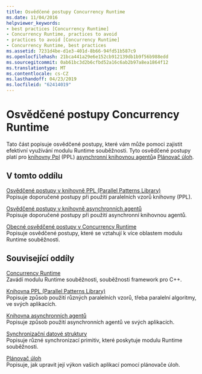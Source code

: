```yaml
---
title: Osvědčené postupy Concurrency Runtime
ms.date: 11/04/2016
helpviewer_keywords:
- best practices [Concurrency Runtime]
- Concurrency Runtime, practices to avoid
- practices to avoid [Concurrency Runtime]
- Concurrency Runtime, best practices
ms.assetid: 7231d4be-d1e3-401d-8b66-94fd51b587c9
ms.openlocfilehash: 21bca441a29e6e152cb912139db1b9f56b988edd
ms.sourcegitcommit: 0ab61bc3d2b6cfbd52a16c6ab2b97a8ea1864f12
ms.translationtype: MT
ms.contentlocale: cs-CZ
ms.lasthandoff: 04/23/2019
ms.locfileid: "62414019"
---
```

# <a name="concurrency-runtime-best-practices"></a>Osvědčené postupy Concurrency Runtime

Tato část popisuje osvědčené postupy, které vám může pomoci zajistit efektivní využívání modulu Runtime souběžnosti. Tyto osvědčené postupy platí pro [knihovny Ppl](../../parallel/concrt/parallel-patterns-library-ppl.md) (PPL) [asynchronní knihovnou agentů](../../parallel/concrt/asynchronous-agents-library.md)a [Plánovač úloh](../../parallel/concrt/task-scheduler-concurrency-runtime.md).

## <a name="in-this-section"></a>V tomto oddílu

[Osvědčené postupy v knihovně PPL (Parallel Patterns Library)](../../parallel/concrt/best-practices-in-the-parallel-patterns-library.md)<br/>
Popisuje doporučené postupy při použití paralelních vzorů knihovny (PPL).

[Osvědčené postupy v knihovně asynchronních agentů](../../parallel/concrt/best-practices-in-the-asynchronous-agents-library.md)<br/>
Popisuje doporučené postupy při použití asynchronní knihovnou agentů.

[Obecné osvědčené postupy v Concurrency Runtime](../../parallel/concrt/general-best-practices-in-the-concurrency-runtime.md)<br/>
Popisuje osvědčené postupy, které se vztahují k více oblastem modulu Runtime souběžnosti.

## <a name="related-sections"></a>Související oddíly

[Concurrency Runtime](../../parallel/concrt/concurrency-runtime.md)<br/>
Zavádí modulu Runtime souběžnosti, souběžnosti framework pro C++.

[Knihovna PPL (Parallel Patterns Library)](../../parallel/concrt/parallel-patterns-library-ppl.md)<br/>
Popisuje způsob použití různých paralelních vzorů, třeba paralelní algoritmy, ve svých aplikacích.

[Knihovna asynchronních agentů](../../parallel/concrt/asynchronous-agents-library.md)<br/>
Popisuje způsob použití asynchronních agentů ve svých aplikacích.

[Synchronizační datové struktury](../../parallel/concrt/synchronization-data-structures.md)<br/>
Popisuje různé synchronizací primitiv, které poskytuje modulu Runtime souběžnosti.

[Plánovač úloh](../../parallel/concrt/task-scheduler-concurrency-runtime.md)<br/>
Popisuje, jak upravit její výkon vašich aplikací pomocí plánovače úloh.
